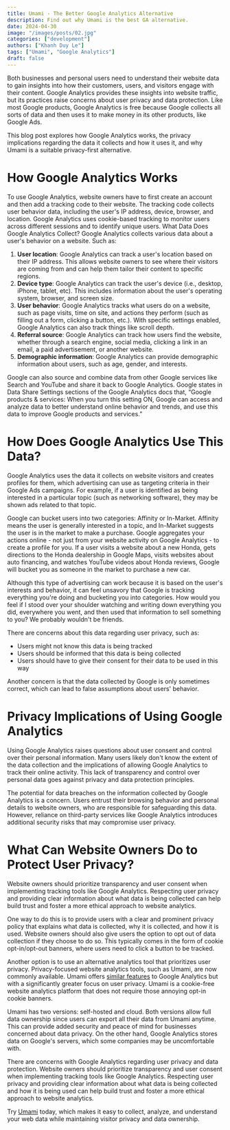 ```yaml
---
title: Umami - The Better Google Analytics Alternative
description: Find out why Umami is the best GA alternative.
date: 2024-04-30
image: "/images/posts/02.jpg"
categories: ["development"]
authors: ["Khanh Duy Le"]
tags: ["Umami", "Google Analytics"]
draft: false
---
```


Both businesses and personal users need to understand their website data to gain insights into how their customers, users, and visitors engage with their content. Google Analytics provides these insights into website traffic, but its practices raise concerns about user privacy and data protection. Like most Google products, Google Analytics is free because Google collects all sorts of data and then uses it to make money in its other products, like Google Ads.

This blog post explores how Google Analytics works, the privacy implications regarding the data it collects and how it uses it, and why Umami is a suitable privacy-first alternative.

# How Google Analytics Works

To use Google Analytics, website owners have to first create an account and then add a tracking code to their website. The tracking code collects user behavior data, including the user's IP address, device, browser, and location. Google Analytics uses cookie-based tracking to monitor users across different sessions and to identify unique users.
What Data Does Google Analytics Collect?
Google Analytics collects various data about a user's behavior on a website. Such as:

1. **User location**: Google Analytics can track a user's location based on their IP address. This allows website owners to see where their visitors are coming from and can help them tailor their content to specific regions.
2. **Device type**: Google Analytics can track the user's device (i.e., desktop, iPhone, tablet, etc). This includes information about the user's operating system, browser, and screen size.
3. **User behavior**: Google Analytics tracks what users do on a website, such as page visits, time on site, and actions they perform (such as filling out a form, clicking a button, etc.). With specific settings enabled, Google Analytics can also track things like scroll depth.
4. **Referral source**: Google Analytics can track how users find the website, whether through a search engine, social media, clicking a link in an email, a paid advertisement, or another website.
5. **Demographic information**: Google Analytics can provide demographic information about users, such as age, gender, and interests.

Google can also source and combine data from other Google services like Search and YouTube and share it back to Google Analytics. Google states in Data Share Settings sections of the Google Analytics docs that, “Google products & services: When you turn this setting ON, Google can access and analyze data to better understand online behavior and trends, and use this data to improve Google products and services.”

# How Does Google Analytics Use This Data?

Google Analytics uses the data it collects on website visitors and creates profiles for them, which advertising can use as targeting criteria in their Google Ads campaigns. For example, if a user is identified as being interested in a particular topic (such as networking software), they may be shown ads related to that topic.

Google can bucket users into two categories: Affinity or In-Market. Affinity means the user is generally interested in a topic, and In-Market suggests the user is in the market to make a purchase. Google aggregates your actions online - not just from your website activity on Google Analytics - to create a profile for you. If a user visits a website about a new Honda, gets directions to the Honda dealership in Google Maps, visits websites about auto financing, and watches YouTube videos about Honda reviews, Google will bucket you as someone in the market to purchase a new car.

Although this type of advertising can work because it is based on the user's interests and behavior, it can feel unsavory that Google is tracking everything you're doing and bucketing you into categories. How would you feel if I stood over your shoulder watching and writing down everything you did, everywhere you went, and then used that information to sell something to you? We probably wouldn't be friends.

There are concerns about this data regarding user privacy, such as:

- Users might not know this data is being tracked
- Users should be informed that this data is being collected
- Users should have to give their consent for their data to be used in this way

Another concern is that the data collected by Google is only sometimes correct, which can lead to false assumptions about users' behavior.

# Privacy Implications of Using Google Analytics

Using Google Analytics raises questions about user consent and control over their personal information. Many users likely don't know the extent of the data collection and the implications of allowing Google Analytics to track their online activity. This lack of transparency and control over personal data goes against privacy and data protection principles.

The potential for data breaches on the information collected by Google Analytics is a concern. Users entrust their browsing behavior and personal details to website owners, who are responsible for safeguarding this data. However, reliance on third-party services like Google Analytics introduces additional security risks that may compromise user privacy.

# What Can Website Owners Do to Protect User Privacy?

Website owners should prioritize transparency and user consent when implementing tracking tools like Google Analytics. Respecting user privacy and providing clear information about what data is being collected can help build trust and foster a more ethical approach to website analytics.

One way to do this is to provide users with a clear and prominent privacy policy that explains what data is collected, why it is collected, and how it is used. Website owners should also give users the option to opt out of data collection if they choose to do so. This typically comes in the form of cookie opt-in/opt-out banners, where users need to click a button to be tracked.

Another option is to use an alternative analytics tool that prioritizes user privacy. Privacy-focused website analytics tools, such as Umami, are now commonly available. Umami offers [similar features](/features) to Google Analytics but with a significantly greater focus on user privacy. Umami is a cookie-free website analytics platform that does not require those annoying opt-in cookie banners.

Umami has two versions: self-hosted and cloud. Both versions allow full data ownership since users can export all their data from Umami anytime. This can provide added security and peace of mind for businesses concerned about data privacy. On the other hand, Google Analytics stores data on Google's servers, which some companies may be uncomfortable with.

There are concerns with Google Analytics regarding user privacy and data protection. Website owners should prioritize transparency and user consent when implementing tracking tools like Google Analytics. Respecting user privacy and providing clear information about what data is being collected and how it is being used can help build trust and foster a more ethical approach to website analytics.

Try [Umami](https://cloud.umami.is/signup?ref=umami-blog) today, which makes it easy to collect, analyze, and understand your web data while maintaining visitor privacy and data ownership.